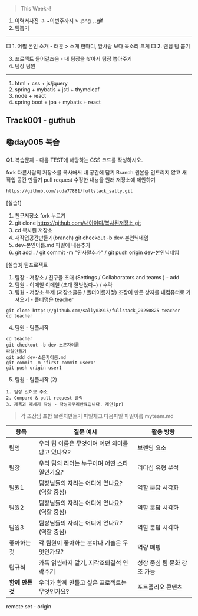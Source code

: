 <!-- 2025.09.01 -->
> This Week~!
1. 이력서사진 → ~이번주까지 > .png , .gif
2. 팀뽑기


---
□ 1. 어필 본인 소개 - 
태훈 > 소개 한마디, 앞사람 보다 목소리 크게
□ 2. 랜덤 팀 뽑기

3. 프로젝트 들어갈즈음 - 내 팀장을 찾아서 팀장 뽑아주기
4. 팀장 팀원

---
1. html + css + js/jquery
2. spring + mybatis + jstl + thymeleaf
3. node + react
4. spring boot + jpa + mybatis + react


 

## Track001 - guthub

## 📚day005 복습
Q1. 복습문제 - 다음 TEST에 해당하는 CSS 코드를 작성하시오.
<div>


fork 다른사람의 저장소를 복사해서 내 공간에 담기
Branch 원본을 건드리지 않고 새 작업 공간 만들기
pull request 수정한 내뇽을 원래 저장소에 제안하기
```bash
https://github.com/suda77881/fullstack_sally.git
```
[실습1]
1. 친구저장소 fork 누르기
2. git clone https://github.com/내아이디/복사된저장소.git
3. cd 복사된 저장소 
4. 새작업공간만들기(branch) git checkout -b dev-본인닉네임
5. dev-본인이름.md 파일에 내용추가
6. git add . / git commit -m "인사말추가" / git push origin dev-본인닉네임


[실습3] 팀프로젝트
1. 팀장 - 저장소 / 친구들 초대 (Settings / Collaborators and teams ) - add 
2. 팀원 - 이메일 이메일 (초대 잘받았다~) / 수락
3. 팀원 - 저장소 복제 (저장소클론 / 폴더이름지정)
          조장이 만든 상자를 내컴퓨터로 가져오기 - 폴더명은 teacher

```
git clone https://github.com/sally03915/fullstack_20250825 teacher
cd teacher
```

4. 팀원 - 팀플시작

```
cd teacher
git checkout -b dev-소문자이름
파일만들기
git add dev-소문자이름.md
git commit -m "first commit user1"
git push origin user1
```

5. 팀원 - 팀플시작 (2)


```
1. 팀장 깃허브 주소
2. Compard & pull request 클릭
3. 제목과 메세지 작성 - 작성마무리완료입니다. 제안(pr)
```



> 각 조장님 포함 브랜치만들기
> 파일체크 
> 다음파일 파일이름 myteam.md


| 항목 | 질문 예시 | 활용 방향 |
|------|-----------|------------|
| 팀명  | 우리 팀 이름은 무엇이며 어떤 의미를 담고 있나요? | 브랜딩 요소 |
| 팀장  | 우리 팀의 리더는 누구이며 어떤 스타일인가요? | 리더십 유형 분석 |
| 팀원1 | 팀장님들의 자리는 어디에 있나요? (역할 중심) | 역할 분담 시각화 |
| 팀원2 | 팀장님들의 자리는 어디에 있나요? (역할 중심) | 역할 분담 시각화 |
| 팀원3 | 팀장님들의 자리는 어디에 있나요? (역할 중심) | 역할 분담 시각화 |
| 좋아하는 것 | 각 팀원이 좋아하는 분야나 기술은 무엇인가요? | 역량 매핑 |
| 팀규칙 | 카톡 읽씹하지 말기, 지각조퇴결석 연락주기| 성장 중심 팀 문화 강조 가능 |
| **함께 만든 것** | 우리가 함께 만들고 싶은 프로젝트는 무엇인가요? | 포트폴리오 콘텐츠 |  


remote set - origin 

